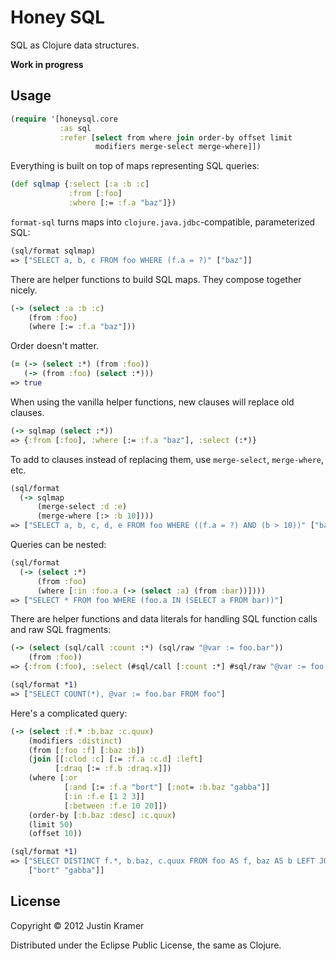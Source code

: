 # Honey SQL

SQL as Clojure data structures.

**Work in progress**

## Usage

```clj
(require '[honeysql.core
           :as sql
           :refer [select from where join order-by offset limit
                   modifiers merge-select merge-where]])
```

Everything is built on top of maps representing SQL queries:

```clj
(def sqlmap {:select [:a :b :c]
             :from [:foo]
             :where [:= :f.a "baz"]})
```

`format-sql` turns maps into `clojure.java.jdbc`-compatible, parameterized SQL:

```clj
(sql/format sqlmap)
=> ["SELECT a, b, c FROM foo WHERE (f.a = ?)" ["baz"]]
```

There are helper functions to build SQL maps. They compose together nicely.

```clj
(-> (select :a :b :c)
    (from :foo)
    (where [:= :f.a "baz"]))
```

Order doesn't matter.

```clj
(= (-> (select :*) (from :foo))
   (-> (from :foo) (select :*)))
=> true
```

When using the vanilla helper functions, new clauses will replace old clauses.

```clj
(-> sqlmap (select :*))
=> {:from [:foo], :where [:= :f.a "baz"], :select (:*)}
```

To add to clauses instead of replacing them, use `merge-select`, `merge-where`, etc.

```clj
(sql/format
  (-> sqlmap
      (merge-select :d :e)
      (merge-where [:> :b 10])))
=> ["SELECT a, b, c, d, e FROM foo WHERE ((f.a = ?) AND (b > 10))" ["baz"]]
```

Queries can be nested:

```clj
(sql/format
  (-> (select :*)
      (from :foo)
      (where [:in :foo.a (-> (select :a) (from :bar))])))
=> ["SELECT * FROM foo WHERE (foo.a IN (SELECT a FROM bar))"]
```

There are helper functions and data literals for handling SQL function
calls and raw SQL fragments:

```clj
(-> (select (sql/call :count :*) (sql/raw "@var := foo.bar"))
    (from :foo))
=> {:from (:foo), :select (#sql/call [:count :*] #sql/raw "@var := foo.bar")}

(sql/format *1)
=> ["SELECT COUNT(*), @var := foo.bar FROM foo"]
```

Here's a complicated query:

```clj
(-> (select :f.* :b.baz :c.quux)
    (modifiers :distinct)
    (from [:foo :f] [:baz :b])
    (join [[:clod :c] [:= :f.a :c.d] :left]
          [:draq [:= :f.b :draq.x]])
    (where [:or
            [:and [:= :f.a "bort"] [:not= :b.baz "gabba"]]
            [:in :f.e [1 2 3]]
            [:between :f.e 10 20]])
    (order-by [:b.baz :desc] :c.quux)
    (limit 50)
    (offset 10))

(sql/format *1)
=> ["SELECT DISTINCT f.*, b.baz, c.quux FROM foo AS f, baz AS b LEFT JOIN clod AS c ON (f.a = c.d) JOIN draq ON (f.b = draq.x) WHERE (((f.a = ?) AND (b.baz != ?)) OR (f.e IN (1, 2, 3)) OR f.e BETWEEN 10 AND 20) ORDER BY b.baz DESC, c.quux LIMIT 50 OFFSET 10"
    ["bort" "gabba"]]
```

## License

Copyright © 2012 Justin Kramer

Distributed under the Eclipse Public License, the same as Clojure.
